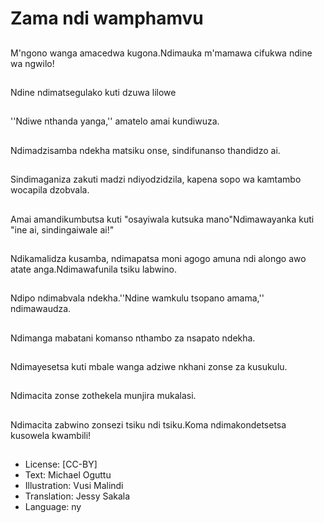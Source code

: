 # Zama ndi wamphamvu

##
M'ngono wanga amacedwa kugona.Ndimauka m'mamawa cifukwa ndine wa ngwilo!

##
Ndine ndimatsegulako kuti dzuwa lilowe

##
''Ndiwe nthanda yanga,'' amatelo amai kundiwuza.

##
Ndimadzisamba ndekha matsiku onse, sindifunanso thandidzo ai.

##
Sindimaganiza zakuti madzi ndiyodzidzila, kapena sopo wa kamtambo wocapila dzobvala.

##
Amai amandikumbutsa kuti "osayiwala kutsuka mano"Ndimawayanka kuti "ine ai, sindingaiwale ai!"

##
Ndikamalidza kusamba, ndimapatsa moni agogo amuna ndi alongo awo atate anga.Ndimawafunila tsiku labwino.

##
Ndipo ndimabvala ndekha.''Ndine wamkulu tsopano amama,'' ndimawaudza.

##
Ndimanga mabatani komanso nthambo za nsapato ndekha.

##
Ndimayesetsa kuti mbale wanga adziwe nkhani zonse za kusukulu.

##
Ndimacita zonse zothekela munjira mukalasi.

##
Ndimacita zabwino zonsezi tsiku ndi tsiku.Koma ndimakondetsetsa kusowela kwambili!

##
* License: [CC-BY]
* Text: Michael Oguttu
* Illustration: Vusi Malindi
* Translation: Jessy Sakala
* Language: ny
